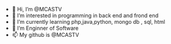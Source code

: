 - 👋 Hi, I’m @MCASTV
- 👀 I’m interested in programming in back end and frond end
- 🌱 I’m currently learning php,java,python, mongo db , sql, html
- 💞️ I’m Enginner of Software 
- 📫 My github is @MCASTV

<!---
MCASTV/MCASTV is a ✨ special ✨ repository because its `README.md` (this file) appears on your GitHub profile.
You can click the Preview link to take a look at your changes.
--->
